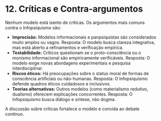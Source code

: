 # 12. Críticas e Contra-argumentos

Nenhum modelo está isento de críticas. Os argumentos mais comuns contra o Infopsiquismo são:

- **Imprecisão:** Modelos informacionais e panpsiquistas são considerados muito amplos ou vagos. Resposta: O modelo busca clareza integrativa, mas está aberto a refinamentos e verificação empírica.
- **Testabilidade:** Críticos questionam se o proto-consciência ou o monismo informacional são empiricamente verificáveis. Resposta: O modelo exige novas abordagens experimentais e pesquisa interdisciplinar.
- **Riscos éticos:** Há preocupações sobre o status moral de formas de consciência artificiais ou não-humanas. Resposta: O Infopsiquismo defende quadros éticos cuidadosos e inclusivos.
- **Teorias alternativas:** Outros modelos (como materialismo redutivo, dualismo) oferecem explicações concorrentes. Resposta: O Infopsiquismo busca diálogo e síntese, não dogma.

A discussão sobre críticas fortalece o modelo e convida ao debate contínuo.
